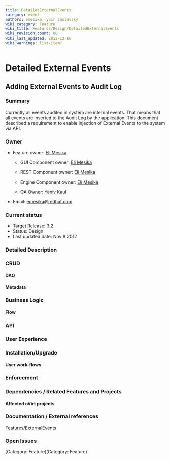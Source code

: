 ```yaml
---
title: DetailedExternalEvents
category: event
authors: emesika, yair zaslavsky
wiki_category: Feature
wiki_title: Features/Design/DetailedExternalEvents
wiki_revision_count: 86
wiki_last_updated: 2012-12-16
wiki_warnings: list-item?
---
```


# Detailed External Events

## Adding External Events to Audit Log

### Summary

Currently all events audited in system are internal events. That means that all events are inserted to the Audit Log by the application.
This document described a requirement to enable injection of External Events to the system via API.

### Owner

*   Feature owner: [ Eli Mesika](User:emesika)

    * GUI Component owner: [ Eli Mesika](User:emesika)

    * REST Component owner: [ Eli Mesika](User:emesika)

    * Engine Component owner: [ Eli Mesika](User:emesika)

    * QA Owner: [ Yaniv Kaul](User:ykaul)

*   Email: emesika@redhat.com

### Current status

*   Target Release: 3.2
*   Status: Design
*   Last updated date: Nov 8 2012

### Detailed Description

### CRUD

#### DAO

#### Metadata

### Business Logic

#### Flow

### API

### User Experience

### Installation/Upgrade

#### User work-flows

### Enforcement

### Dependencies / Related Features and Projects

#### Affected oVirt projects

### Documentation / External references

[Features/ExternalEvents](Features/ExternalEvents)

### Open Issues

[Category: Feature](Category: Feature)
